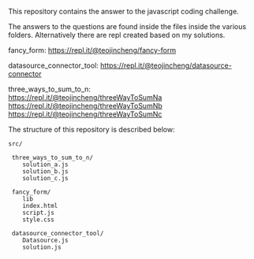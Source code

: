 This repository contains the answer to the javascript coding challenge.

The answers to the questions are found inside the files inside the various folders.
Alternatively there are repl created based on my solutions.

fancy_form: https://repl.it/@teojincheng/fancy-form

datasource_connector_tool: https://repl.it/@teojincheng/datasource-connector

three_ways_to_sum_to_n:  
https://repl.it/@teojincheng/threeWayToSumNa  
https://repl.it/@teojincheng/threeWayToSumNb  
https://repl.it/@teojincheng/threeWayToSumNc

The structure of this repository is described below:

```
src/

 three_ways_to_sum_to_n/
    solution_a.js
    solution_b.js
    solution_c.js

 fancy_form/
    lib
    index.html
    script.js
    style.css

 datasource_connector_tool/
    Datasource.js
    solution.js

```
